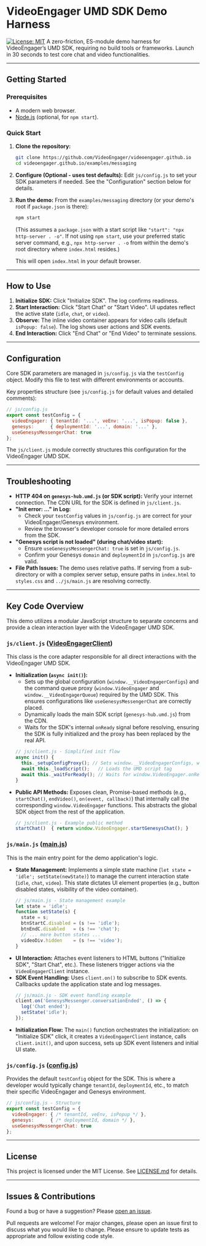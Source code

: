 # VideoEngager UMD SDK Demo Harness

[![License: MIT](https://img.shields.io/badge/License-MIT-yellow.svg)](LICENSE.md)
A zero-friction, ES-module demo harness for VideoEngager’s UMD SDK, requiring no build tools or frameworks. Launch in 30 seconds to test core chat and video functionalities.

---

## Getting Started

### Prerequisites

* A modern web browser.
* [Node.js](https://nodejs.org/) (optional, for `npm start`).

### Quick Start

1.  **Clone the repository:**
    ```bash
    git clone https://github.com/VideoEngager/videoengager.github.io
    cd videoengager.github.io/examples/messaging 
    ```

2.  **Configure (Optional - uses test defaults):**
    Edit `js/config.js` to set your SDK parameters if needed. See the "Configuration" section below for details.

3.  **Run the demo:**
    From the `examples/messaging` directory (or your demo's root if `package.json` is there):
    ```bash
    npm start
    ```
    (This assumes a `package.json` with a start script like `"start": "npx http-server . -o"`. If not using `npm start`, use your preferred static server command, e.g., `npx http-server . -o` from within the demo's root directory where `index.html` resides.)

    This will open `index.html` in your default browser.

---

## How to Use

1.  **Initialize SDK:** Click "Initialize SDK". The log confirms readiness.
2.  **Start Interaction:** Click "Start Chat" or "Start Video". UI updates reflect the active state (`idle`, `chat`, or `video`).
3.  **Observe:** The inline video container appears for video calls (default `isPopup: false`). The log shows user actions and SDK events.
4.  **End Interaction:** Click "End Chat" or "End Video" to terminate sessions.

---

## Configuration

Core SDK parameters are managed in `js/config.js` via the `testConfig` object. Modify this file to test with different environments or accounts.

Key properties structure (see `js/config.js` for default values and detailed comments):
```javascript
// js/config.js
export const testConfig = {
  videoEngager: { tenantId: '...', veEnv: '...', isPopup: false },
  genesys:      { deploymentId: '...', domain: '...' },
  useGenesysMessengerChat: true
};
```

The `js/client.js` module correctly structures this configuration for the VideoEngager UMD SDK.

-----

## Troubleshooting

  * **HTTP 404 on `genesys-hub.umd.js` (or SDK script):** Verify your internet connection. The CDN URL for the SDK is defined in `js/client.js`.
  * **"Init error: …" in Log:**
      * Check your `testConfig` values in `js/config.js` are correct for your VideoEngager/Genesys environment.
      * Review the browser's developer console for more detailed errors from the SDK.
  * **"Genesys script is not loaded" (during chat/video start):**
      * Ensure `useGenesysMessengerChat: true` is set in `js/config.js`.
      * Confirm your Genesys `domain` and `deploymentId` in `js/config.js` are valid.
  * **File Path Issues:** The demo uses relative paths. If serving from a sub-directory or with a complex server setup, ensure paths in `index.html` to `styles.css` and `../js/main.js` are resolving correctly.

-----

## Key Code Overview

This demo utilizes a modular JavaScript structure to separate concerns and provide a clean interaction layer with the VideoEngager UMD SDK.

### `js/client.js` ([VideoEngagerClient](js/client.js))

This class is the core adapter responsible for all direct interactions with the VideoEngager UMD SDK.

  * **Initialization (`async init()`):**
      * Sets up the global configuration (`window.__VideoEngagerConfigs`) and the command queue proxy (`window.VideoEngager` and `window.__VideoEngagerQueue`) required by the UMD SDK. This ensures configurations like `useGenesysMessengerChat` are correctly placed.
      * Dynamically loads the main SDK script (`genesys-hub.umd.js`) from the CDN.
      * Waits for the SDK's internal `onReady` signal before resolving, ensuring the SDK is fully initialized and the proxy has been replaced by the real API.
    <!-- end list -->
    ```javascript
    // js/client.js - Simplified init flow
    async init() {
      this._setupConfigProxy(); // Sets window.__VideoEngagerConfigs, window.VideoEngager proxy
      await this._loadScript();   // Loads the UMD script tag
      await this._waitForReady(); // Waits for window.VideoEngager.onReady() callback
    }
    ```
  * **Public API Methods:** Exposes clean, Promise-based methods (e.g., `startChat()`, `endVideo()`, `on(event, callback)`) that internally call the corresponding `window.VideoEngager` functions. This abstracts the global SDK object from the rest of the application.
    ```javascript
    // js/client.js - Example public method
    startChat()  { return window.VideoEngager.startGenesysChat(); }
    ```

### `js/main.js` ([main.js](js/main.js))

This is the main entry point for the demo application's logic.

  * **State Management:** Implements a simple state machine (`let state = 'idle'; setState(newState)`) to manage the current interaction state (`idle`, `chat`, `video`). This state dictates UI element properties (e.g., button disabled states, visibility of the video container).
    ```javascript
    // js/main.js - State management example
    let state = 'idle';
    function setState(s) {
      state = s;
      btnStartC.disabled = (s !== 'idle');
      btnEndC.disabled   = (s !== 'chat');
      // ... more button states ...
      videoDiv.hidden    = (s !== 'video');
    }
    ```
  * **UI Interaction:** Attaches event listeners to HTML buttons ("Initialize SDK", "Start Chat", etc.). These listeners trigger actions via the `VideoEngagerClient` instance.
  * **SDK Event Handling:** Uses `client.on()` to subscribe to SDK events. Callbacks update the application state and log messages.
    ```javascript
    // js/main.js - SDK event handling example
    client.on('GenesysMessenger.conversationEnded', () => {
      log('Chat ended');
      setState('idle');
    });
    ```
  * **Initialization Flow:** The `main()` function orchestrates the initialization: on "Initialize SDK" click, it creates a `VideoEngagerClient` instance, calls `client.init()`, and upon success, sets up SDK event listeners and initial UI state.

### `js/config.js` ([config.js](js/config.js))

Provides the default `testConfig` object for the SDK. This is where a developer would typically change `tenantId`, `deploymentId`, etc., to match their specific VideoEngager and Genesys environment.

```javascript
// js/config.js - Structure
export const testConfig = {
  videoEngager: { /* tenantId, veEnv, isPopup */ },
  genesys:      { /* deploymentId, domain */ },
  useGenesysMessengerChat: true
};
```

-----

## License

This project is licensed under the MIT License. See [LICENSE.md](LICENSE.md) for details.

-----

## Issues & Contributions

Found a bug or have a suggestion? Please [open an issue](https://github.com/VideoEngager/videoengager.github.io/issues).

Pull requests are welcome\! For major changes, please open an issue first to discuss what you would like to change. Please ensure to update tests as appropriate and follow existing code style.
